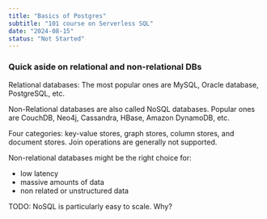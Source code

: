 ```yaml
---
title: "Basics of Postgres"
subtitle: "101 course on Serverless SQL"
date: "2024-08-15"
status: "Not Started"
---
```


### Quick aside on relational and non-relational DBs

Relational databases: The most popular ones are MySQL, Oracle database, PostgreSQL, etc.

Non-Relational databases are also called NoSQL databases. Popular ones are CouchDB, Neo4j, Cassandra, HBase, Amazon DynamoDB, etc.

Four categories: key-value stores, graph stores, column stores, and document stores. Join operations are generally not supported.

Non-relational databases might be the right choice for:

- low latency
- massive amounts of data
- non related or unstructured data

TODO: NoSQL is particularly easy to scale. Why?

